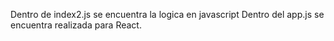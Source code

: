 Dentro de index2.js se encuentra la logica en javascript
Dentro del app.js se encuentra realizada para React.
